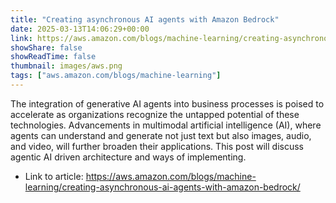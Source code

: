 ```yaml
---
title: "Creating asynchronous AI agents with Amazon Bedrock"
date: 2025-03-13T14:06:29+00:00
link: https://aws.amazon.com/blogs/machine-learning/creating-asynchronous-ai-agents-with-amazon-bedrock/
showShare: false
showReadTime: false
thumbnail: images/aws.png
tags: ["aws.amazon.com/blogs/machine-learning"]
---
```

The integration of generative AI agents into business processes is poised to accelerate as organizations recognize the untapped potential of these technologies. Advancements in multimodal artificial intelligence (AI), where agents can understand and generate not just text but also images, audio, and video, will further broaden their applications. This post will discuss agentic AI driven architecture and ways of implementing.

- Link to article: https://aws.amazon.com/blogs/machine-learning/creating-asynchronous-ai-agents-with-amazon-bedrock/